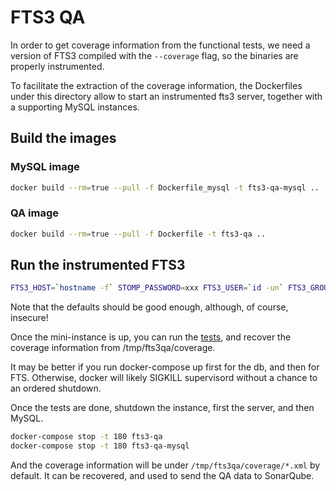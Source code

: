 FTS3 QA
=======

In order to get coverage information from the functional tests, we need
a version of FTS3 compiled with the `--coverage` flag, so the binaries
are properly instrumented.

To facilitate the extraction of the coverage information, the Dockerfiles
under this directory allow to start an instrumented fts3 server, together
with a supporting MySQL instances.

## Build the images

### MySQL image
```bash
docker build --rm=true --pull -f Dockerfile_mysql -t fts3-qa-mysql ..
```

### QA image
```bash
docker build --rm=true --pull -f Dockerfile -t fts3-qa ..
```

## Run the instrumented FTS3
```bash
FTS3_HOST=`hostname -f` STOMP_PASSWORD=xxx FTS3_USER=`id -un` FTS3_GROUP=`id -gn` docker-compose up
```

Note that the defaults should be good enough, although, of course, insecure!

Once the mini-instance is up, you can run the
[tests](https://gitlab.cern.ch/fts/fts-tests), and recover the coverage
information from /tmp/fts3qa/coverage.

It may be better if you run docker-compose up first for the db, and then for FTS.
Otherwise, docker will likely SIGKILL supervisord without a chance to an ordered
shutdown.

Once the tests are done, shutdown the instance, first the server, and then MySQL.

```bash
docker-compose stop -t 180 fts3-qa
docker-compose stop -t 180 fts3-qa-mysql
```

And the coverage information will be under `/tmp/fts3qa/coverage/*.xml` by
default.
It can be recovered, and used to send the QA data to SonarQube.
